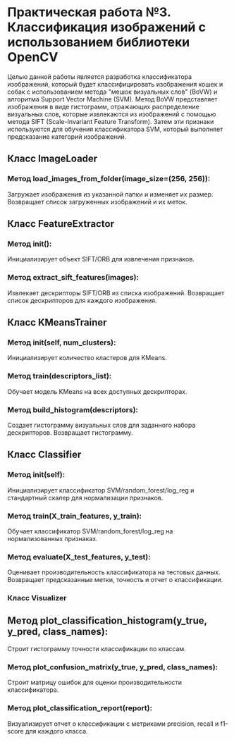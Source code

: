 # Практическая работа №3. Классификация изображений с использованием библиотеки OpenCV
Целью данной работы является разработка классификатора изображений, который будет классифицировать изображения кошек и собак с использованием метода "мешок визуальных слов" (BoVW) и алгоритма Support Vector Machine (SVM). Метод BoVW представляет изображения в виде гистограмм, отражающих распределение визуальных слов, которые извлекаются из изображений с помощью метода SIFT (Scale-Invariant Feature Transform). Затем эти признаки используются для обучения классификатора SVM, который выполняет предсказание категорий изображений.


## Класс ImageLoader
### Метод load_images_from_folder(image_size=(256, 256)): 
Загружает изображения из указанной папки и изменяет их размер. Возвращает список загруженных изображений и их меток.
## Класс FeatureExtractor
### Метод __init__():
Инициализирует объект SIFT/ORB для извлечения признаков.
### Метод extract_sift_features(images):
Извлекает дескрипторы SIFT/ORB из списка изображений. Возвращает список дескрипторов для каждого изображения.
## Класс KMeansTrainer
### Метод __init__(self, num_clusters):
Инициализирует количество кластеров для KMeans.
### Метод train(descriptors_list): 
Обучает модель KMeans на всех доступных дескрипторах.
### Метод build_histogram(descriptors): 
Создает гистограмму визуальных слов для заданного набора дескрипторов. Возвращает гистограмму.
## Класс Classifier
### Метод __init__(self): 
Инициализирует классификатор SVM/random_forest/log_reg и стандартный скалер для нормализации признаков.
### Метод train(X_train_features, y_train): 
Обучает классификатор SVM/random_forest/log_reg на нормализованных признаках.
### Метод evaluate(X_test_features, y_test): 
Оценивает производительность классификатора на тестовых данных. Возвращает предсказанные метки, точность и отчет о классификации.
### Класс Visualizer
## Метод plot_classification_histogram(y_true, y_pred, class_names): 
Строит гистограмму точности классификации по классам.
### Метод plot_confusion_matrix(y_true, y_pred, class_names): 
Строит матрицу ошибок для оценки производительности классификатора.
### Метод plot_classification_report(report): 
Визуализирует отчет о классификации с метриками precision, recall и f1-score для каждого класса.

